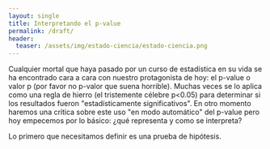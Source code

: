 ```yaml
---
layout: single
title: Interpretando el p-value
permalink: /draft/
header:
  teaser: /assets/img/estado-ciencia/estado-ciencia.png
---
```


Cualquier mortal que haya pasado por un curso de estadística en su vida se ha encontrado cara a cara con nuestro protagonista de hoy: el p-value o valor p (por favor no p-valor que suena horrible). Muchas veces se lo aplica como una regla de hierro (el tristemente célebre p<0.05) para determinar si los resultados fueron "estadísticamente significativos". En otro momento haremos una crítica sobre este uso "en modo automático" del p-value pero hoy empecemos por lo básico: ¿qué representa y como se interpreta?

Lo primero que necesitamos definir es una prueba de hipótesis. 
